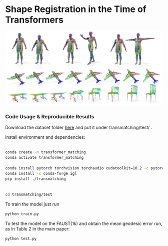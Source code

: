 # Shape Registration in the Time of Transformers

![image-20190912160913089](./teaser.png)

### Code Usage & Reproducible Results

Download the dataset folder [here](https://www.dropbox.com/sh/wpm783ncirfurzp/AAACQTUWgy7tO7gpAlJM6CD_a?dl=0) and put it under
transmatching/test/ .

Install environment and dependencies:

```bash

conda create -n transformer_matching
conda activate transformer_matching

conda install pytorch torchvision torchaudio cudatoolkit=10.2 -c pytorch
conda install -c conda-forge igl
pip install ./transmatching


cd transmatching/test
```

To train the model just run

```bash
python train.py
```

To test the model on the FAUST(1k) and obtain the mean geodesic error run, as in Table 2 in the main paper:

```bash
python test.py
```

